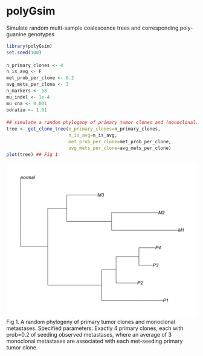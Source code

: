# polyGsim
Simulate random multi-sample coalescence trees and corresponding poly-guanine genotypes

```r
library(polyGsim)
set.seed(100)

n_primary_clones <- 4
n_is_avg <- F
met_prob_per_clone <- 0.2
avg_mets_per_clone <- 3
n_markers <- 58
mu_indel <- 1e-4
mu_cna <- 0.001
bdratio <- 1.01

## simulate a random phylogeny of primary tumor clones and (monoclonal) metastases
tree <- get_clone_tree(n_primary_clones=n_primary_clones, 
                       n_is_avg=n_is_avg, 
                       met_prob_per_clone=met_prob_per_clone, 
                       avg_mets_per_clone=avg_mets_per_clone)
plot(tree) ## Fig 1
```

![alt text](https://github.com/agorelick/polyGsim/blob/main/figures/wiki/fig1.png "Fig 1")
Fig 1. A random phylogeny of primary tumor clones and monoclonal metastases. Specified parameters: Exactly 4 primary clones, each with prob=0.2 of seeding observed metastases, where an average of 3 monoclonal metastases are associated with each met-seeding primary tumor clone.
